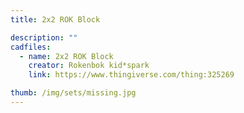 ```yaml
---
title: 2x2 ROK Block

description: ""
cadfiles:
  - name: 2x2 ROK Block
    creator: Rokenbok kid*spark
    link: https://www.thingiverse.com/thing:325269

thumb: /img/sets/missing.jpg
---
```

